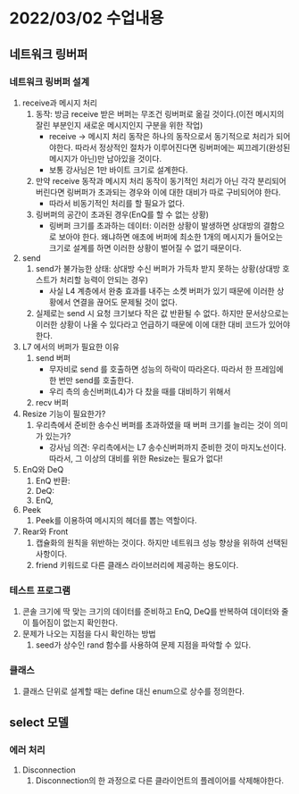 # 2022/03/02 수업내용
## 네트워크 링버퍼
### 네트워크 링버퍼 설계
1. receive과 메시지 처리
    1) 동작: 방금 receive 받은 버퍼는 무조건 링버퍼로 옮길 것이다.(이전 메시지의 잘린 부분인지 새로운 메시지인지 구분을 위한 작업)
        * receive -> 메시지 처리 동작은 하나의 동작으로서 동기적으로 처리가 되어야한다. 따라서 정상적인 절차가 이루어진다면 링버퍼에는 찌끄레기(완성된 메시지가 아닌)만 남아있을 것이다.
        * 보통 강사님은 1만 바이트 크기로 설계한다.
    2) 만약 receive 동작과 메시지 처리 동작이 동기적인 처리가 아닌 각각 분리되어 버린다면 링버퍼가 초과되는 경우와 이에 대한 대비가 따로 구비되어야 한다.
        * 따라서 비동기적인 처리를 할 필요가 없다.
    3) 링버퍼의 공간이 초과된 경우(EnQ를 할 수 없는 상황)
        * 링버퍼 크기를 초과하는 데이터: 이러한 상황이 발생하면 상대방의 결함으로 보아야 한다. 왜냐하면 애초에 버퍼에 최소한 1개의 메시지가 들어오는 크기로 설계를 하면 이러한 상황이 벌어질 수 없기 때문이다.
2. send
    1) send가 불가능한 상태: 상대방 수신 버퍼가 가득차 받지 못하는 상황(상대방 호스트가 처리할 능력이 안되는 경우)
        * 사실 L4 계층에서 완충 효과를 내주는 소켓 버퍼가 있기 때문에 이러한 상황에서 연결을 끊어도 문제될 것이 없다.
    2) 실제로는 send 시 요청 크기보다 작은 값 반환될 수 없다. 하지만 문서상으로는 이러한 상황이 나올 수 있다라고 언급하기 때문에 이에 대한 대비 코드가 있어야 한다. 
3. L7 에서의 버퍼가 필요한 이유
    1) send 버퍼
        * 무자비로 send 를 호출하면 성능의 하락이 따라온다. 따라서 한 프레임에 한 번만 send를 호출한다.
        * 우리 측의 송신버퍼(L4)가 다 찼을 때를 대비하기 위해서
    2) recv 버퍼
4. Resize 기능이 필요한가?
    1) 우리측에서 준비한 송수신 버퍼를 초과하였을 때 버퍼 크기를 늘리는 것이 의미가 있는가?
        * 강사님 의견: 우리측에서는 L7 송수신버퍼까지 준비한 것이 마지노선이다. 따라서, 그 이상의 대비를 위한 Resize는 필요가 없다!
5. EnQ와 DeQ
    1) EnQ 반환: 
    2) DeQ: 
    3) EnQ, 
6. Peek
    1) Peek를 이용하여 메시지의 헤더를 뽑는 역할이다.
7. Rear와 Front
    1) 캡슐화의 원칙을 위반하는 것이다. 하지만 네트워크 성능 향상을 위하여 선택된 사항이다.
    2) friend 키워드로 다른 클래스 라이브러리에 제공하는 용도이다.

### 테스트 프로그램
1. 콘솔 크기에 딱 맞는 크기의 데이터를 준비하고 EnQ, DeQ를 반복하여 데이터와 줄이 틀어짐이 없는지 확인한다.
2. 문제가 나오는 지점을 다시 확인하는 방법
    1) seed가 상수인 rand 함수를 사용하여 문제 지점을 파악할 수 있다. 

### 클래스
1. 클래스 단위로 설계할 때는 define 대신 enum으로 상수를 정의한다.

## select 모델
### 에러 처리
1. Disconnection
    1) Disconnection의 한 과정으로 다른 클라이언트의 플레이어를 삭제해야한다.
